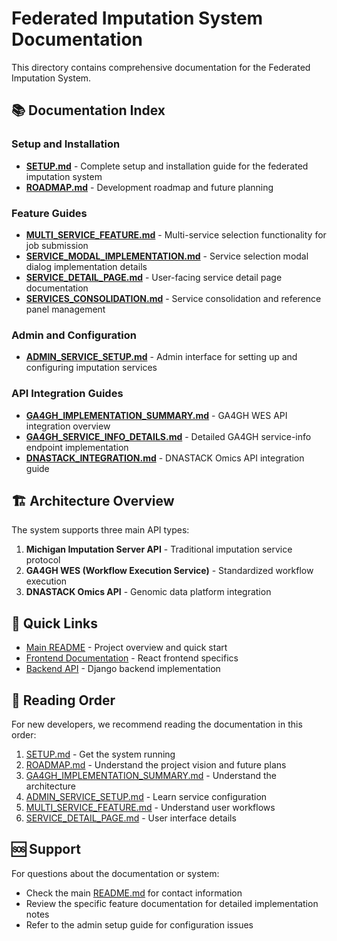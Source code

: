 # Federated Imputation System Documentation

This directory contains comprehensive documentation for the Federated Imputation System.

## 📚 Documentation Index

### Setup and Installation
- **[SETUP.md](./SETUP.md)** - Complete setup and installation guide for the federated imputation system
- **[ROADMAP.md](./ROADMAP.md)** - Development roadmap and future planning

### Feature Guides
- **[MULTI_SERVICE_FEATURE.md](./MULTI_SERVICE_FEATURE.md)** - Multi-service selection functionality for job submission
- **[SERVICE_MODAL_IMPLEMENTATION.md](./SERVICE_MODAL_IMPLEMENTATION.md)** - Service selection modal dialog implementation details
- **[SERVICE_DETAIL_PAGE.md](./SERVICE_DETAIL_PAGE.md)** - User-facing service detail page documentation
- **[SERVICES_CONSOLIDATION.md](./SERVICES_CONSOLIDATION.md)** - Service consolidation and reference panel management

### Admin and Configuration
- **[ADMIN_SERVICE_SETUP.md](./ADMIN_SERVICE_SETUP.md)** - Admin interface for setting up and configuring imputation services

### API Integration Guides
- **[GA4GH_IMPLEMENTATION_SUMMARY.md](./GA4GH_IMPLEMENTATION_SUMMARY.md)** - GA4GH WES API integration overview
- **[GA4GH_SERVICE_INFO_DETAILS.md](./GA4GH_SERVICE_INFO_DETAILS.md)** - Detailed GA4GH service-info endpoint implementation
- **[DNASTACK_INTEGRATION.md](./DNASTACK_INTEGRATION.md)** - DNASTACK Omics API integration guide

## 🏗️ Architecture Overview

The system supports three main API types:

1. **Michigan Imputation Server API** - Traditional imputation service protocol
2. **GA4GH WES (Workflow Execution Service)** - Standardized workflow execution 
3. **DNASTACK Omics API** - Genomic data platform integration

## 🔗 Quick Links

- [Main README](../README.md) - Project overview and quick start
- [Frontend Documentation](../frontend/README.md) - React frontend specifics
- [Backend API](../imputation/) - Django backend implementation

## 📖 Reading Order

For new developers, we recommend reading the documentation in this order:

1. [SETUP.md](./SETUP.md) - Get the system running
2. [ROADMAP.md](./ROADMAP.md) - Understand the project vision and future plans
3. [GA4GH_IMPLEMENTATION_SUMMARY.md](./GA4GH_IMPLEMENTATION_SUMMARY.md) - Understand the architecture
4. [ADMIN_SERVICE_SETUP.md](./ADMIN_SERVICE_SETUP.md) - Learn service configuration
5. [MULTI_SERVICE_FEATURE.md](./MULTI_SERVICE_FEATURE.md) - Understand user workflows
6. [SERVICE_DETAIL_PAGE.md](./SERVICE_DETAIL_PAGE.md) - User interface details

## 🆘 Support

For questions about the documentation or system:
- Check the main [README.md](../README.md) for contact information
- Review the specific feature documentation for detailed implementation notes
- Refer to the admin setup guide for configuration issues 